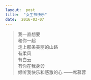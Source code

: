 ```yaml
---
layout:  post
title:  "女生节快乐"
date:  2016-03-07
---
```


> 我一直想要  
> 和你一起  
> 走上那条美丽的山路  
> 有柔风  
> 有白云  
> 有你在我身旁  
> 倾听我快乐和感激的心 
> ——席慕蓉 

